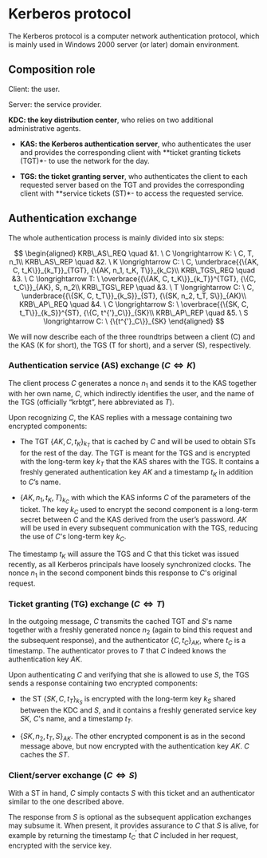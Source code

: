 # Kerberos protocol

The Kerberos protocol is a computer network authentication protocol, which is mainly used in Windows 2000 server (or later) domain environment.

## Composition role

Client: the user.

Server: the service provider.

**KDC: the key distribution center**, who relies on two additional administrative agents.

- **KAS: the Kerberos authentication server**, who authenticates the user and provides the corresponding client with **ticket granting tickets (TGT)*- to use the network for the day.

- **TGS: the ticket granting server**, who authenticates the client to each requested server based on the TGT and provides the corresponding client with **service tickets (ST)*- to access the requested service.

## Authentication exchange

The whole authentication process is mainly divided into six steps:

$$
    \begin{aligned}
    KRB\_AS\_REQ \quad &1. \ C \longrightarrow K: \ C, T, n_1\\
    KRB\_AS\_REP \quad &2. \ K \longrightarrow C: \ C, \underbrace{{\{AK, C, t_K\}}_{k_T}}_{TGT}, {\{AK, n_1, t_K, T\}}_{k_C}\\
    KRB\_TGS\_REQ \quad &3. \ C \longrightarrow T: \ \overbrace{{\{AK, C, t_K\}}_{k_T}}^{TGT}, {\{C, t_C\}}_{AK}, S, n_2\\
    KRB\_TGS\_REP \quad &3. \ T \longrightarrow C: \ C, \underbrace{{\{SK, C, t_T\}}_{k_S}}_{ST}, {\{SK, n_2, t_T, S\}}_{AK}\\
    KRB\_AP\_REQ \quad &4. \ C \longrightarrow S: \ \overbrace{{\{SK, C, t_T\}}_{k_S}}^{ST}, {\{C, t^{'}_C\}}_{SK}\\
    KRB\_AP\_REP \quad &5. \ S \longrightarrow C: \ {\{t^{'}_C\}}_{SK}
    \end{aligned}
$$

We will now describe each of the three roundtrips between a client (C) and the KAS (K for short), the TGS (T for short), and a server (S), respectively.

### Authentication service (AS) exchange ($C ⇔ K$)

The client process $C$ generates a nonce $n_1$ and sends it to the KAS together with her own name, $C$, which
indirectly identifies the user, and the name of the TGS (officially “krbtgt”, here abbreviated as $T$).

Upon recognizing $C$,  the KAS replies with a message containing two encrypted components:

- The TGT ${\{AK, C, t_K\}}_{k_T}$ that is cached by $C$ and will be used to obtain STs for the rest of the day. The TGT is meant for the TGS and is encrypted with the long-term key $k_T$ that the KAS shares with the TGS. It contains a freshly generated authentication key $AK$ and a timestamp $t_K$ in addition to $C$’s name.

- ${\{AK, n_1, t_K, T\}}_{k_C}$ with which the KAS informs $C$ of the parameters of the ticket.  The key $k_C$ used to encrypt the second component is a long-term secret between $C$ and the KAS derived from the user’s password. $AK$ will be used in every subsequent communication with the TGS, reducing the use of $C$'s long-term key $k_C$.

The timestamp $t_K$ will assure the TGS and C that this ticket was issued recently, as all Kerberos principals have loosely synchronized clocks. The nonce $n_1$ in the second component binds this response to $C$'s original request.

### Ticket granting (TG) exchange ($C ⇔ T$)

In the outgoing message, $C$ transmits the cached TGT and $S$'s name together with a freshly generated nonce $n_2$ (again to bind this request and the subsequent response), and the authenticator ${\{C, t_C\}}_{AK}$, where $t_C$ is a timestamp. The authenticator proves to $T$ that $C$ indeed knows the authentication key $AK$.

Upon authenticating $C$ and verifying that she is allowed to use $S$, the TGS sends a response containing two encrypted components:

- the ST ${\{SK, C, t_T\}}_{k_S}$ is encrypted with the long-term key $k_S$ shared between the KDC and $S$, and it contains a freshly generated service key $SK$, $C$'s name, and a timestamp $t_T$.

- ${\{SK, n_2, t_T, S\}}_{AK}$. The other encrypted component is as in the second message above, but now encrypted with the authentication key $AK$. $C$ caches the $ST$.

### Client/server exchange ($C ⇔ S$)

With a ST in hand, $C$ simply contacts $S$ with this ticket and an authenticator similar to the one described above.

The response from $S$ is optional as the subsequent application exchanges may subsume it. When present, it provides assurance to $C$ that $S$ is alive, for example by returning the timestamp $t^{'}_C$ that $C$ included in her request, encrypted with the service key.
